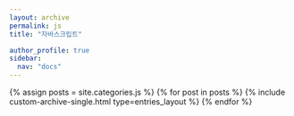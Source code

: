 ```yaml
---
layout: archive
permalink: js
title: "자바스크립트"

author_profile: true
sidebar:
  nav: "docs"
---
```


{% assign posts = site.categories.js %}
{% for post in posts %}
  {% include custom-archive-single.html type=entries_layout %}
{% endfor %}
